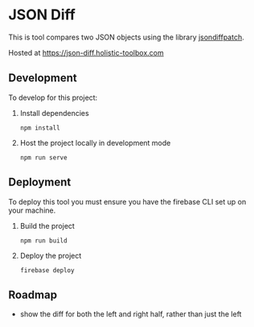 # JSON Diff

This is tool compares two JSON objects using the library [jsondiffpatch](https://www.npmjs.com/package/jsondiffpatch).

Hosted at https://json-diff.holistic-toolbox.com

## Development
To develop for this project:
1. Install dependencies
	```
	npm install
	```
2. Host the project locally in development mode
	```
	npm run serve
	```

## Deployment
To deploy this tool you must ensure you have the firebase CLI set up on your machine.
1. Build the project
	```
	npm run build
	```
2. Deploy the project
	```
	firebase deploy
	```

## Roadmap
- show the diff for both the left and right half, rather than just the left